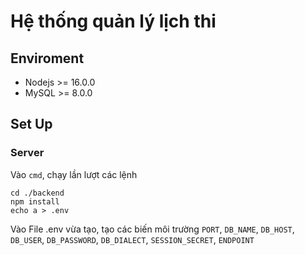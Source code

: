 # Hệ thống quản lý lịch thi

## Enviroment

- Nodejs >= 16.0.0
- MySQL >= 8.0.0

## Set Up

### Server

Vào `cmd`, chạy lần lượt các lệnh

    cd ./backend
    npm install
    echo a > .env

Vào File .env vừa tạo, tạo các biến môi trường `PORT`, `DB_NAME`, `DB_HOST`, `DB_USER`, `DB_PASSWORD`, `DB_DIALECT`, `SESSION_SECRET`, `ENDPOINT`
